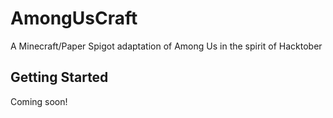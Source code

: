 # AmongUsCraft
A Minecraft/Paper Spigot adaptation of Among Us in the spirit of Hacktober

## Getting Started
Coming soon!
